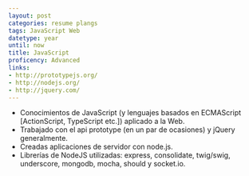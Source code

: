 ```yaml
---
layout: post
categories: resume plangs
tags: JavaScript Web
datetype: year
until: now
title: JavaScript
proficency: Advanced
links:
- http://prototypejs.org/
- http://nodejs.org/
- http://jquery.com/
---
```


* Conocimientos de JavaScript (y lenguajes basados en ECMAScript [ActionScript, TypeScript etc.]) aplicado a la Web.
* Trabajado con el api prototype (en un par de ocasiones) y jQuery generalmente.
* Creadas aplicaciones de servidor con node.js.
* Librerías de NodeJS utilizadas: express, consolidate, twig/swig, underscore, mongodb, mocha, should y socket.io.